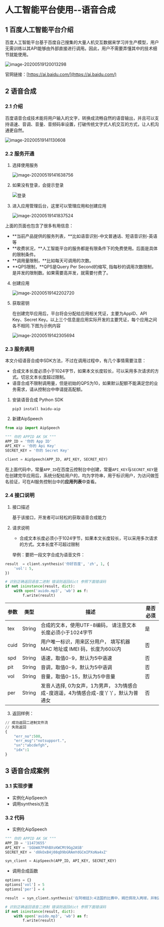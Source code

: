 # 人工智能平台使用--语音合成

## 1 百度人工智能平台介绍

百度人工智能平台基于百度自己搜集的大量人机交互数据来学习并生产模型，用户无需训练以其API能够由外部直接进行调用。因此，用户不需要弄懂其中的技术细节就能使用。

![image-20200519120013298](https://tva1.sinaimg.cn/large/007S8ZIlgy1gexmivc3obj31ga0u07ae.jpg)

官网链接：[https://ai.baidu.com/](https://ai.baidu.com/)



## 2 语音合成

### 2.1 介绍

百度语音合成技术能将用户输入的文字，转换成流畅自然的语音输出，并且可以支持语速、音调、音量、音频码率设置，打破传统文字式人机交互的方式，让人机沟通更自然。

![image-20200519141130608](https://tva1.sinaimg.cn/large/007S8ZIlgy1gexqbk5t62j31mq0regr6.jpg)



### 2.2 服务开通

1. 选择使用服务

    ![image-20200519141638756](https://tva1.sinaimg.cn/large/007S8ZIlgy1gexqgujg2ej31po0nmaw0.jpg)

2. 如果没有登录，会提示登录

    ![登录](https://tva1.sinaimg.cn/large/007S8ZIlgy1gexqhfpak6j30n60abtc9.jpg)

3. 进入应用管理后台，这里可以管理应用和创建应用

    ![image-20200519141837524](https://tva1.sinaimg.cn/large/007S8ZIlgy1gexqixzz5zj31dg0u0wn6.jpg)

上面的页面也包含了很多有用信息：

- **当前产品提供的服务列表，**比如语音识别-中文普通话、短语音识别-英语等
- **收费状况，**人工智能平台的服务都是有限条件下的免费使用。后面是具体的限制条件。
- **调用量限制，**比如每天可调用的次数。
- **QPS限制，**QPS是Query Per Second的缩写, 指每秒的调用次数限制，是并发的限制数。如果需要高并发，就需要付费了。



4. 创建应用

    ![image-20200519142202720](https://tva1.sinaimg.cn/large/007S8ZIlgy1gexqmgvy9sj30u011s0xl.jpg)



5. 获取密钥

    在创建完毕应用后，平台将会分配给应用相关凭证，主要为AppID、API Key、Secret Key。以上三个信息是应用实际开发的主要凭证，每个应用之间各不相同.下图为示例内容

    ![image-20200519142305694](https://tva1.sinaimg.cn/large/007S8ZIlgy1gexqnjnqdqj31ny0dqdi9.jpg)

### 2.3 服务调用

本文介绍语音合成中SDK方法，不过在调用过程中，有几个事情需要注意：

- 合成文本长度必须小于1024字节，如果本文长度较长，可以采用多次请求的方式。切忌文本长度超过限制。
- 语音合成不限制调用量，但是初始的QPS为10，如果默认配额不能满足您的业务需求，请从控制台中申请提高配额。

1. 安装语音合成 Python SDK

    ```
    pip3 install baidu-aip
    ```

2. 新建AipSpeech

```python
from aip import AipSpeech

""" 你的 APPID AK SK """
APP_ID = '你的 App ID'
API_KEY = '你的 Api Key'
SECRET_KEY = '你的 Secret Key'

client = AipSpeech(APP_ID, API_KEY, SECRET_KEY)
```

在上面代码中，常量`APP_ID`在百度云控制台中创建，常量`API_KEY`与`SECRET_KEY`是在创建完毕应用后，系统分配给用户的，均为字符串，用于标识用户，为访问做签名验证，可在AI服务控制台中的**应用列表**中查看。

### 2.4 接口说明

1. 接口描述

    基于该接口，开发者可以轻松的获取语音合成能力

2. 请求说明

    - 合成文本长度必须小于1024字节，如果本文长度较长，可以采用多次请求的方式。文本长度不可超过限制

    举例：要把一段文字合成为语音文件：

```python
result  = client.synthesis('你好百度', 'zh', 1, {
    'vol': 5,
})

# 识别正确返回语音二进制 错误则返回dict 参照下面错误码
if not isinstance(result, dict):
    with open('auido.mp3', 'wb') as f:
        f.write(result)
```

| 参数 | 类型   | 描述                                                         | 是否必须 |
| ---- | ------ | ------------------------------------------------------------ | -------- |
| tex  | String | 合成的文本，使用UTF-8编码， 请注意文本长度必须小于1024字节   | 是       |
| cuid | String | 用户唯一标识，用来区分用户， 填写机器 MAC 地址或 IMEI 码，长度为60以内 | 否       |
| spd  | String | 语速，取值0-9，默认为5中语速                                 | 否       |
| pit  | String | 音调，取值0-9，默认为5中语调                                 | 否       |
| vol  | String | 音量，取值0-15，默认为5中音量                                | 否       |
| per  | String | 发音人选择, 0为女声，1为男声， 3为情感合成-度逍遥，4为情感合成-度丫丫，默认为普通女 | 否       |

3. 返回样例：

```python
// 成功返回二进制文件流
// 失败返回
{
    "err_no":500,
    "err_msg":"notsupport.",
    "sn":"abcdefgh",
    "idx":1
}
```





## 3 语音合成案例

### 3.1 实现步骤

- 实例化AipSpeech
- 调用synthesis方法

### 3.2 代码

- 实例化AipSpeech

```python
""" 你的 APPID AK SK """
APP_ID = '11473655'
API_KEY = 'SGbWA7P4hBXsKWCMt9Gg2ASB'
SECRET_KEY = 'd8kOxB4j08qD9bGRAmYdGCmIPXoNa4xZ'

syn_client = AipSpeech(APP_ID, API_KEY, SECRET_KEY)
```

- 调用合成函数

```python
options = {}
options['vol'] = 5
options['per'] = 4

result  = syn_client.synthesis('在阿根廷3:4法国的比赛中，姆巴佩攻入两球，并制造了法国首打破僵局的点球，他那场犹如天神下凡的表现，惊艳了整个足坛。', 'zh', 1, options)

# 识别正确返回语音二进制 错误则返回dict 参照下面错误码
if not isinstance(result, dict):
    with open('auido.mp3', 'wb') as f:
        f.write(result)
```

